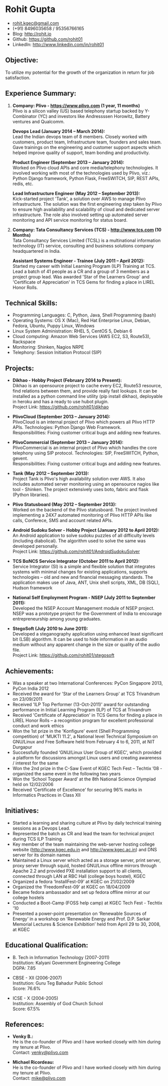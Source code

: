 # Rohit Gupta

  * <rohit.kgec@gmail.com>
  * (+91) 8496035658 / 95356766165
  * Blog: <http://rohit.io>
  * Github: <https://github.com/rohit01>
  * LinkedIn: <http://www.linkedin.com/in/rohit01>

## Objective:

To utilize my potential for the growth of the organization in return for job satisfaction.

## Experience Summary:

 1. **Company: Plivo - <https://www.plivo.com> (1 year, 11 months)**  
    Plivo is a silicon valley (US) based telephony startup backed by Y-Combinator (YC) and investors like Andressssen Horowitz, Battery ventures and Qualcomm.

    **Devops Lead (January 2014 – March 2014):**  
    Lead the Indian devops team of 8 members. Closely worked with customers, product team, Infrastructure team, founders and sales team. Gave trainings on the engineering and customer support aspects which helped improve quality of support, team bonding and productivity.

    **Product Engineer (September 2013 – January 2014):**  
    Worked on Plivo cloud APIs and core media/telephony technologies. It involved working with most of the technologies used by Plivo, viz.: Python Django framework, Python Flask, FreeSWITCH, SIP, REST APIs, redis, etc.

    **Lead Infrastructure Engineer (May 2012 – September 2013):**  
    Kick-started project 'Tank', a solution over AWS to manage Plivo infrastructure. The solution was the first engineering step taken by Plivo to ensure high availability and scalability of cloud and dedicated server infrastructure. The role also involved setting up automated server monitoring and API service monitoring for status board.

 2. **Company: Tata Consultancy Services (TCS) - <http://www.tcs.com> (10 Months)**  
    Tata Consultancy Services Limited (TCSL) is a multinational information technology (IT) service, consulting and business solutions company headquartered in India.

    **Assistant Systems Engineer - Trainee (July 2011 – April 2012):**  
    Started my career with Initial Learning Program (ILP) Training at TCS. Lead a batch of 41 people as a CR and a group of 3 members as a project group lead. Was awarded 'Star of the Learners Group' and 'Certificate of Appreciation' in TCS Gems for finding a place in LIREL Honor Rolls.

## Technical Skills:

  * Programming Languages: C, Python, Java, Shell Programming (bash)
  * Operating Systems: OS X (Mac), Red Hat Enterprise Linux, Debian, Fedora, Ubuntu, Puppy Linux, Windows
  * Linux System Administration: RHEL 5, CentOS 5, Debian 6
  * Cloud computing: Amazon Web Services (AWS EC2, S3, Route53), Rackspace
  * Monitoring: Shinken, Nagios NRPE
  * Telephony: Session Initiation Protocol (SIP)

## Projects:

  * **Dikhao - Hobby Project (February 2014 to Present):**  
    Dikhao is an opensource project to cache every EC2, Route53 resource, find relations between them, and provide really fast lookups. It can be installed as a python command line utility (pip install dikhao), deployable in heroku and has a ready to use hubot plugin.  
    Project Link: <https://github.com/rohit01/dikhao>

  * **PlivoCloud (September 2013 – January 2014):**  
    PlivoCloud is an internal project of Plivo which powers all Plivo HTTP APIs. Technologies: Python Django Web Framework.  
    Responsibilities: Fixing customer critical bugs and adding new features.

  * **PlivoCommercial (September 2013 – January 2014):**  
    PlivoCommercial is an internal project of Plivo which handles the core telephony using SIP protocol. Technologies: SIP, FreeSWITCH, Python, gevent.  
    Responsibilities: Fixing customer critical bugs and adding new features.

  * **Tank (May 2012 – September 2013):**  
    Project Tank is Plivo's high availability solution over AWS. It also includes automated server monitoring using an opensource nagios like tool - Shinken. The project extensively uses boto, fabric and flask (Python libraries).

  * **Plivo Statusboard (May 2012 – September 2013):**  
    Worked on the backend of the Plivo statusboard. The project involved implementing a 24X7 automated monitoring of Plivo HTTP APIs like calls, Conferece, SMS and account related APIs.

  * **Android Sudoku Solver - Hobby Project (January 2012 to April 2012):**  
    An Android application to solve sudoku puzzles of all difficulty levels (including diabolical). The algorithm used to solve the same was developed personally.  
    Project Link: <https://github.com/rohit01/AndroidSudokuSolver>

  * **TCS BαNCS Service Integrator (October 2011 to April 2012):**  
    Service Integrator (SI) is a simple and flexible solution that integrates systems with minimal changes for existing applications, supports technologies – old and new and financial messaging standards. The application makes use of Java, ANT, Unix shell scripts, XML, DB (SQL), Hudson framework

  * **National Self Employment Program - NSEP (July 2011 to September 2011):**  
    Developed the NSEP Account Management module of NSEP project. NSEP was a prototype project for the Government of India to encourage entrepreneurship among young graduates.

  * **StegoSoft (July 2010 to June 2011):**  
    Developed a steganography application using enhanced least significant bit (LSB) algorithm. It can be used to hide information in an audio medium without any apparent change in the size or quality of the audio file.  
    Project Link: <https://github.com/rohit01/stegosoft>

## Achievements:

  * Was a speaker at two International Conferences: PyCon Singapore 2013, PyCon India 2012
  * Received the award for 'Star of the Learners Group' at TCS Trivandrum on 23/09/2011
  * Received 'ILP Top Performer (13-Oct-2011)' award for outstanding performance in Initial Learning Program (ILP) of TCS at Trivandrum
  * Received 'Certificate of Appreciation' in TCS Gems for finding a place in LIREL Honor Rolls – a recognition program for excellent professional conduct and work ethics
  * Won the 1st prize in the 'Konfigure' event (Shell Programming competition) of 'MUKTI 11.2', a National level Technical Symposium on GNU/Linux and Free Software held from February 4 to 6, 2011, at NIT Durgapur
  * Successfully founded ‘GNU/Linux User Group of KGEC', which provided a platform for discussions amongst Linux users and creating awareness / interest for the same
  * Won the 2nd prize in the C-Saw Event of KGEC Tech Fest – Techtix ’08 - organized the same event in the following two years
  * Won the ‘School Topper Award’ at the 8th National Science Olympiad held on 12/02/2006
  * Received ‘Certificate of Excellence’ for securing 96% marks in Informatics Practices in Class XII

## Initiatives:

  * Started a learning and sharing culture at Plivo by daily technical training sessions as a Devops Lead.
  * Represented the batch as CR and lead the team for technical project during TCS ILP Training
  * Key member of the team maintaining the web-server hosting college website (<http://www.kgec.edu.in> and <http://www.kgec.ac.in>) and DNS server for its domain names
  * Maintained a Linux server which acted as a storage server, print server, proxy server through squid, hosted GNU/Linux offline mirrors through Apache 2.2 and provided PXE installation support to all clients, connected through LAN at RBC Hall (college boys hostel), KGEC
  * Organized a fedora ‘InstallFest-09’ at KGEC on 21/02/2009
  * Organized the ‘FreedomFest-09’ at KGEC on 18/04/2009
  * Became fedora ambassador and set up fedora offline mirror at our college hostels
  * Conducted a Boot-Camp (FOSS help camp) at KGEC Tech Fest - Techtix '10
  * Presented a power-point presentation on ‘Renewable Sources of Energy’ in a workshop on ‘Renewable Energy and Prof. D.P. Sarkar Memorial Lectures & Science Exhibition’ held from April 29 to 30, 2008, at KGEC

## Educational Qualification:

  * B. Tech in Information Technology (2007-2011)  
    Institution: Kalyani Government Engineering College  
    DGPA: 7.85

  * CBSE - XII (2006-2007)  
    Institution: Guru Teg Bahadur Public School  
    Score: 76.6%

  * ICSE - X (2004-2005)  
    Institution: Assembly of God Church School  
    Score: 67.5%

## References:

  * **Venky B.:**  
    He is the co-founder of Plivo and I have worked closely with him during my tenure at Plivo.  
    Contact: venky@plivo.com  

  * **Michael Ricordeau:**  
    He is the co-founder of Plivo and I have worked closely with him during my tenure at Plivo.  
    Contact: mike@plivo.com  
